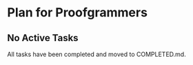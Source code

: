 # Plan for Proofgrammers

## No Active Tasks

All tasks have been completed and moved to COMPLETED.md.
